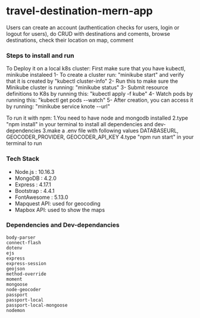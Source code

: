 # travel-destination-mern-app

Users can create an account (authentication checks for users, login or logout for users), do CRUD with destinations and coments, browse destinations, check their location on map, comment

### Steps to install and run

To Deploy it on a local k8s cluster:
First make sure that you have kubectl, minikube instaleed 
 1- To create a cluster run: "minikube start" and verify that it is created by "kubectl cluster-info"
 2- Run this to make sure the Minikube cluster is running: "minikube status"
 3- Submit resource definitions to K8s by running this: "kubectl apply -f kube"
 4- Watch pods by running this: "kubectl get pods --watch"
 5- After creation, you can access it by running: "minikube service knote --url"

To run it with npm:
 1.You need to have node and mongodb installed
 2.type "npm install" in your terminal to install all dependencies and dev-dependencies
 3.make a .env file with following values DATABASEURL, GEOCODER_PROVIDER, GEOCODER_API_KEY
 4.type "npm run start" in your terminal to run 


### Tech Stack

- Node.js : 10.16.3
- MongoDB : 4.2.0
- Express : 4.17.1
- Bootstrap : 4.4.1
- FontAwesome : 5.13.0
- Mapquest API: used for geocoding
- Mapbox API: used to show the maps

### Dependencies and Dev-dependancies
    body-parser
    connect-flash
    dotenv
    ejs
    express
    express-session
    geojson
    method-override
    moment
    mongoose
    node-geocoder
    passport
    passport-local
    passport-local-mongoose
    nodemon
